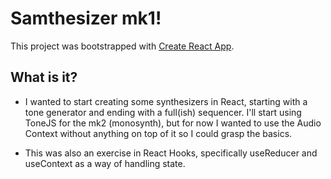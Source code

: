 # Samthesizer mk1!

This project was bootstrapped with [Create React App](https://github.com/facebook/create-react-app).

## What is it?

- I wanted to start creating some synthesizers in React, starting with a tone generator and ending with a full(ish) sequencer. I'll start using ToneJS for the mk2 (monosynth), but for now I wanted to use the Audio Context without anything on top of it so I could grasp the basics.

- This was also an exercise in React Hooks, specifically useReducer and useContext as a way of handling state.
